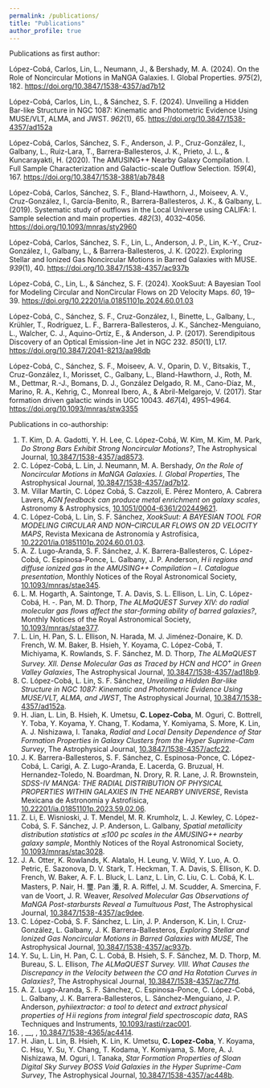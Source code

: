 ```yaml
---
permalink: /publications/
title: "Publications"
author_profile: true
---
```


Publications as first author:

López-Cobá, Carlos, Lin, L., Neumann, J., & Bershady, M. A. (2024).
<span class="nocase">On the Role of Noncircular Motions in MaNGA
Galaxies. I. Global Properties</span>. *975*(2), 182.
<https://doi.org/10.3847/1538-4357/ad7b12>

López-Cobá, Carlos, Lin, L., & Sánchez, S. F. (2024).
<span class="nocase">Unveiling a Hidden Bar-like Structure in NGC 1087:
Kinematic and Photometric Evidence Using MUSE/VLT, ALMA, and
JWST</span>. *962*(1), 65. <https://doi.org/10.3847/1538-4357/ad152a>

López-Cobá, Carlos, Sánchez, S. F., Anderson, J. P., Cruz-González, I.,
Galbany, L., Ruiz-Lara, T., Barrera-Ballesteros, J. K., Prieto, J. L., &
Kuncarayakti, H. (2020). <span class="nocase">The AMUSING++ Nearby
Galaxy Compilation. I. Full Sample Characterization and Galactic-scale
Outflow Selection</span>. *159*(4), 167.
<https://doi.org/10.3847/1538-3881/ab7848>

López-Cobá, Carlos, Sánchez, S. F., Bland-Hawthorn, J., Moiseev, A. V.,
Cruz-González, I., Garcı́a-Benito, R., Barrera-Ballesteros, J. K., &
Galbany, L. (2019). <span class="nocase">Systematic study of outflows in
the Local Universe using CALIFA: I. Sample selection and main
properties</span>. *482*(3), 4032–4056.
<https://doi.org/10.1093/mnras/sty2960>

López-Cobá, Carlos, Sánchez, S. F., Lin, L., Anderson, J. P., Lin,
K.-Y., Cruz-González, I., Galbany, L., & Barrera-Ballesteros, J. K.
(2022). <span class="nocase">Exploring Stellar and Ionized Gas
Noncircular Motions in Barred Galaxies with MUSE</span>. *939*(1), 40.
<https://doi.org/10.3847/1538-4357/ac937b>

López-Cobá, C., Lin, L., & Sánchez, S. F. (2024).
<span class="nocase">XookSuut: A Bayesian Tool for Modeling Circular and
NonCircular Flows on 2D Velocity Maps</span>. *60*, 19–39.
<https://doi.org/10.22201/ia.01851101p.2024.60.01.03>

López-Cobá, C., Sánchez, S. F., Cruz-González, I., Binette, L., Galbany,
L., Krühler, T., Rodrı́guez, L. F., Barrera-Ballesteros, J. K.,
Sánchez-Menguiano, L., Walcher, C. J., Aquino-Ortı́z, E., & Anderson, J.
P. (2017). <span class="nocase">Serendipitous Discovery of an Optical
Emission-line Jet in NGC 232</span>. *850*(1), L17.
<https://doi.org/10.3847/2041-8213/aa98db>

López-Cobá, C., Sánchez, S. F., Moiseev, A. V., Oparin, D. V., Bitsakis,
T., Cruz-González, I., Morisset, C., Galbany, L., Bland-Hawthorn, J.,
Roth, M. M., Dettmar, R.-J., Bomans, D. J., González Delgado, R. M.,
Cano-Dı́az, M., Marino, R. A., Kehrig, C., Monreal Ibero, A., &
Abril-Melgarejo, V. (2017). <span class="nocase">Star formation driven
galactic winds in UGC 10043</span>. *467*(4), 4951–4964.
<https://doi.org/10.1093/mnras/stw3355>

Publications in co-authorship:


1. T. Kim, D. A. Gadotti, Y. H. Lee, C. López-Cobá, W. Kim, M. Kim, M. Park, _Do Strong Bars Exhibit Strong Noncircular Motions?_, The Astrophysical Journal, [10.3847/1538-4357/ad8573](https://doi.org/10.3847%2F1538-4357%2Fad8573).
2. C. López-Cobá, L. Lin, J. Neumann, M. A. Bershady, _On the Role of Noncircular Motions in MaNGA Galaxies. I. Global Properties_, The Astrophysical Journal, [10.3847/1538-4357/ad7b12](https://doi.org/10.3847%2F1538-4357%2Fad7b12).
3. M. Villar Martín, C. López Cobá, S. Cazzoli, E. Pérez Montero, A. Cabrera Lavers, _AGN feedback can produce metal enrichment on galaxy scales_, Astronomy &amp; Astrophysics, [10.1051/0004-6361/202449621](https://doi.org/10.1051%2F0004-6361%2F202449621).
4. C. López-Cobá, L. Lin, S. F. Sánchez, _XookSuut: A BAYESIAN TOOL FOR MODELING CIRCULAR AND NON–CIRCULAR FLOWS ON 2D VELOCITY MAPS_, Revista Mexicana de Astronomía y Astrofísica, [10.22201/ia.01851101p.2024.60.01.03](https://doi.org/10.22201%2Fia.01851101p.2024.60.01.03).
5. A. Z. Lugo-Aranda, S. F. Sánchez, J. K. Barrera-Ballesteros, C. López-Cobá, C. Espinosa-Ponce, L. Galbany, J. P. Anderson, _H <scp>ii</scp> regions and diffuse ionized gas in the AMUSING++ Compilation – I. Catalogue presentation_, Monthly Notices of the Royal Astronomical Society, [10.1093/mnras/stae345](https://doi.org/10.1093%2Fmnras%2Fstae345).
6. L. M. Hogarth, A. Saintonge, T. A. Davis, S. L. Ellison, L. Lin, C. López-Cobá, H. -. Pan, M. D. Thorp, _The ALMaQUEST Survey XIV: do radial molecular gas flows affect the star-forming ability of barred galaxies?_, Monthly Notices of the Royal Astronomical Society, [10.1093/mnras/stae377](https://doi.org/10.1093%2Fmnras%2Fstae377).
7. L. Lin, H. Pan, S. L. Ellison, N. Harada, M. J. Jiménez-Donaire, K. D. French, W. M. Baker, B. Hsieh, Y. Koyama, C. López-Cobá, T. Michiyama, K. Rowlands, S. F. Sánchez, M. D. Thorp, _The ALMaQUEST Survey. XII. Dense Molecular Gas as Traced by HCN and HCO<sup>+</sup> in Green Valley Galaxies_, The Astrophysical Journal, [10.3847/1538-4357/ad18b9](https://doi.org/10.3847%2F1538-4357%2Fad18b9).
8. C. López-Cobá, L. Lin, S. F. Sánchez, _Unveiling a Hidden Bar-like Structure in NGC 1087: Kinematic and Photometric Evidence Using MUSE/VLT, ALMA, and JWST_, The Astrophysical Journal, [10.3847/1538-4357/ad152a](https://doi.org/10.3847%2F1538-4357%2Fad152a).
9. H. Jian, L. Lin, B. Hsieh, K. Umetsu, **C. Lopez-Coba**, M. Oguri, C. Bottrell, Y. Toba, Y. Koyama, Y. Chang, T. Kodama, Y. Komiyama, S. More, K. Lin, A. J. Nishizawa, I. Tanaka, _Radial and Local Density Dependence of Star Formation Properties in Galaxy Clusters from the Hyper Suprime-Cam Survey_, The Astrophysical Journal, [10.3847/1538-4357/acfc22](https://doi.org/10.3847%2F1538-4357%2Facfc22).
10. J. K. Barrera-Ballesteros, S. F. Sánchez, C. Espinosa-Ponce, C. López-Cobá, L. Carigi, A. Z. Lugo-Aranda, E. Lacerda, G. Bruzual, H. Hernandez-Toledo, N. Boardman, N. Drory, R. R. Lane, J. R. Brownstein, _SDSS-IV MANGA: THE RADIAL DISTRIBUTION OF PHYSICAL PROPERTIES WITHIN GALAXIES IN THE NEARBY UNIVERSE_, Revista Mexicana de Astronomía y Astrofísica, [10.22201/ia.01851101p.2023.59.02.06](https://doi.org/10.22201%2Fia.01851101p.2023.59.02.06).
11. Z. Li, E. Wisnioski, J. T. Mendel, M. R. Krumholz, L. J. Kewley, C. López-Cobá, S. F. Sánchez, J. P. Anderson, L. Galbany, _Spatial metallicity distribution statistics at ≲100 pc scales in the AMUSING++ nearby galaxy sample_, Monthly Notices of the Royal Astronomical Society, [10.1093/mnras/stac3028](https://doi.org/10.1093%2Fmnras%2Fstac3028).
12. J. A. Otter, K. Rowlands, K. Alatalo, H. Leung, V. Wild, Y. Luo, A. O. Petric, E. Sazonova, D. V. Stark, T. Heckman, T. A. Davis, S. Ellison, K. D. French, W. Baker, A. F. L. Bluck, L. Lanz, L. Lin, C. Liu, C. L. Cobá, K. L. Masters, P. Nair, H. 璽. Pan 潘, R. A. Riffel, J. M. Scudder, A. Smercina, F. van de Voort, J. R. Weaver, _Resolved Molecular Gas Observations of MaNGA Post-starbursts Reveal a Tumultuous Past_, The Astrophysical Journal, [10.3847/1538-4357/ac9dee](https://doi.org/10.3847%2F1538-4357%2Fac9dee).
13. C. López-Cobá, S. F. Sánchez, L. Lin, J. P. Anderson, K. Lin, I. Cruz-González, L. Galbany, J. K. Barrera-Ballesteros, _Exploring Stellar and Ionized Gas Noncircular Motions in Barred Galaxies with MUSE_, The Astrophysical Journal, [10.3847/1538-4357/ac937b](https://doi.org/10.3847%2F1538-4357%2Fac937b).
14. Y. Su, L. Lin, H. Pan, C. L. Cobá, B. Hsieh, S. F. Sánchez, M. D. Thorp, M. Bureau, S. L. Ellison, _The ALMaQUEST Survey. VIII. What Causes the Discrepancy in the Velocity between the CO and Hα Rotation Curves in Galaxies?_, The Astrophysical Journal, [10.3847/1538-4357/ac77fd](https://doi.org/10.3847%2F1538-4357%2Fac77fd).
15. A. Z. Lugo-Aranda, S. F. Sánchez, C. Espinosa-Ponce, C. López-Cobá, L. Galbany, J. K. Barrera-Ballesteros, L. Sánchez-Menguiano, J. P. Anderson, _<scp>pyhiiextractor</scp>: a tool to detect and extract physical properties of H <scp>ii</scp> regions from integral field spectroscopic data_, RAS Techniques and Instruments, [10.1093/rasti/rzac001](https://doi.org/10.1093%2Frasti%2Frzac001).
16. , __, , [10.3847/1538-4365/ac4414](https://doi.org/10.3847%2F1538-4365%2Fac4414).
17. H. Jian, L. Lin, B. Hsieh, K. Lin, K. Umetsu, **C. Lopez-Coba**, Y. Koyama, C. Hsu, Y. Su, Y. Chang, T. Kodama, Y. Komiyama, S. More, A. J. Nishizawa, M. Oguri, I. Tanaka, _Star Formation Properties of Sloan Digital Sky Survey BOSS Void Galaxies in the Hyper Suprime-Cam Survey_, The Astrophysical Journal, [10.3847/1538-4357/ac448b](https://doi.org/10.3847%2F1538-4357%2Fac448b).
